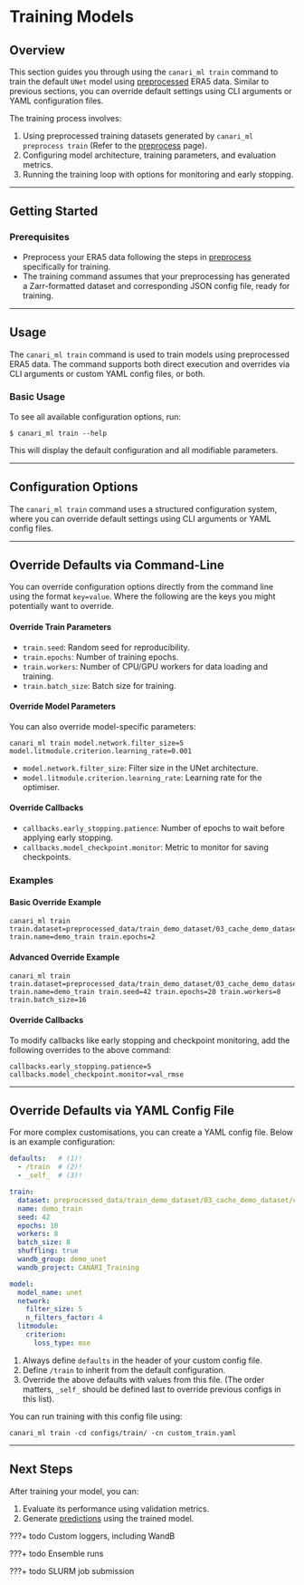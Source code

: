 # Training Models

## Overview

This section guides you through using the `canari_ml train` command to train the default `UNet` model using [preprocessed](../preprocess/index.md) ERA5 data. Similar to previous sections, you can override default settings using CLI arguments or YAML configuration files.

The training process involves:

1. Using preprocessed training datasets generated by `canari_ml preprocess train` (Refer to the [preprocess](../preprocess/index.md) page).
2. Configuring model architecture, training parameters, and evaluation metrics.
3. Running the training loop with options for monitoring and early stopping.

---

## Getting Started

### Prerequisites

- Preprocess your ERA5 data following the steps in [preprocess](../preprocess/index.md) specifically for training.
- The training command assumes that your preprocessing has generated a Zarr-formatted dataset and corresponding JSON config file, ready for training.

---

## Usage

The `canari_ml train` command is used to train models using preprocessed ERA5 data. The command supports both direct execution and overrides via CLI arguments or custom YAML config files, or both.

### Basic Usage

To see all available configuration options, run:

``` console exec="on" source="tabbed-left" result="ansi"
$ canari_ml train --help
```

This will display the default configuration and all modifiable parameters.

---

## Configuration Options

The `canari_ml train` command uses a structured configuration system, where you can override default settings using CLI arguments or YAML config files. 

---

## Override Defaults via Command-Line

You can override configuration options directly from the command line using the format `key=value`. Where the following are the keys you might potentially want to override.

#### Override Train Parameters

- `train.seed`: Random seed for reproducibility.
- `train.epochs`: Number of training epochs.
- `train.workers`: Number of CPU/GPU workers for data loading and training.
- `train.batch_size`: Batch size for training.

#### Override Model Parameters

You can also override model-specific parameters:

``` console
canari_ml train model.network.filter_size=5 model.litmodule.criterion.learning_rate=0.001
```

- `model.network.filter_size`: Filter size in the UNet architecture.
- `model.litmodule.criterion.learning_rate`: Learning rate for the optimiser.

#### Override Callbacks

- `callbacks.early_stopping.patience`: Number of epochs to wait before applying early stopping.
- `callbacks.model_checkpoint.monitor`: Metric to monitor for saving checkpoints.

### Examples

#### Basic Override Example
``` console
canari_ml train train.dataset=preprocessed_data/train_demo_dataset/03_cache_demo_dataset/cached.DAY.north.json train.name=demo_train train.epochs=2
```

#### Advanced Override Example
``` console
canari_ml train train.dataset=preprocessed_data/train_demo_dataset/03_cache_demo_dataset/cached.DAY.north.json train.name=demo_train train.seed=42 train.epochs=20 train.workers=8 train.batch_size=16
```

#### Override Callbacks

To modify callbacks like early stopping and checkpoint monitoring, add the following overrides to the above command:

``` console
callbacks.early_stopping.patience=5 callbacks.model_checkpoint.monitor=val_rmse
```

---

## Override Defaults via YAML Config File

For more complex customisations, you can create a YAML config file. Below is an example configuration:

``` yaml title="configs/train/custom_train.yaml" linenums="1"
defaults:   # (1)!
  - /train  # (2)!
  - _self_  # (3)!

train:
  dataset: preprocessed_data/train_demo_dataset/03_cache_demo_dataset/cached.DAY.north.json
  name: demo_train
  seed: 42
  epochs: 10
  workers: 8
  batch_size: 8
  shuffling: true
  wandb_group: demo_unet
  wandb_project: CANARI_Training

model:
  model_name: unet
  network:
    filter_size: 5
    n_filters_factor: 4
  litmodule:
    criterion:
      loss_type: mse
```

1. Always define `defaults` in the header of your custom config file.
2. Define `/train` to inherit from the default configuration.
3. Override the above defaults with values from this file. (The order matters, `_self_` should be defined last to override previous configs in this list).

You can run training with this config file using:

``` console
canari_ml train -cd configs/train/ -cn custom_train.yaml
```

---

## Next Steps

After training your model, you can:

1. Evaluate its performance using validation metrics.
2. Generate [predictions](../predict/index.md) using the trained model.

???+ todo
    Custom loggers, including WandB

???+ todo
    Ensemble runs

???+ todo
    SLURM job submission
